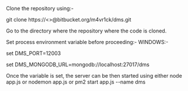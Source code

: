 Clone the repository using:-

git clone https://<>@bitbucket.org/m4vr1ck/dms.git

Go to the directory where the repository where the code is cloned.

Set process environment variable before proceeding:- WINDOWS:- 

set DMS_PORT=12003

set DMS_MONGODB_URL=mongodb://localhost:27017/dms

Once the variable is set, the server can be then started using either node app.js or nodemon app.js or pm2 start app.js --name dms
